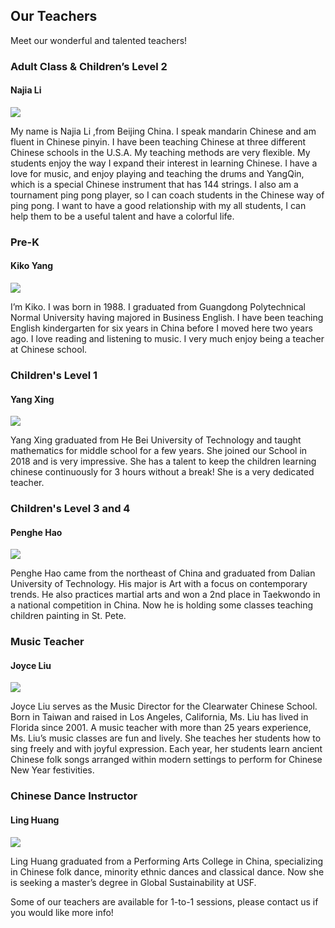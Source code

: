 <h2>Our Teachers</h2>
<p>
Meet our wonderful and talented teachers!
</p>
<p>
<h3>Adult Class & Children’s Level 2</h3>
<h4>Najia Li</h4>
<img src="/assets/images/teachers/najia.jpg" />
<p>
My name is Najia Li ,from Beijing China. I speak mandarin Chinese and am fluent in Chinese pinyin. I have been teaching Chinese at three different Chinese schools in the U.S.A. My teaching methods are very flexible. My students enjoy the way I expand their interest in learning Chinese. I have a love for music, and enjoy playing and teaching the drums and YangQin, which is a special Chinese instrument that has 144 strings. I also am a tournament ping pong player, so I can coach students in the Chinese way of ping pong. I want to have a good relationship with my all students, I can help them to be a useful talent and have a colorful life. 
</p>

<h3>Pre-K</h3>
<h4>Kiko Yang</h4>
<img src="/assets/images/teachers/kiko.jpg" />
<p>
I’m Kiko. I was born in 1988. I graduated from Guangdong Polytechnical Normal University having majored in Business English. I have been teaching English kindergarten for six years in China before I moved here two years ago. I love reading and listening to music. I very much enjoy being a teacher at Chinese school.
</p>

<h3>Children's Level 1</h3>
<h4>Yang Xing</h4>
<img src="/assets/images/teachers/yangxing.jpg" />
<p>
Yang Xing graduated from He Bei University of Technology and taught mathematics for middle school for a few years. She joined our School in 2018 and is very impressive. She has a talent to keep the children learning chinese continuously for 3 hours without a break! She is a very dedicated teacher.
</p>

<h3>Children's Level 3 and 4</h3>
<h4>Penghe Hao</h4>
<img src="/assets/images/teachers/hao.jpeg" />
<p>

Penghe Hao came from the northeast of China and graduated from Dalian University of Technology. His major is Art with a focus on contemporary trends. He also practices martial arts and won a 2nd place in Taekwondo in a national competition in China. Now he is holding some classes teaching children painting in St. Pete.

</p>

<h3>Music Teacher</h3>
<h4>Joyce Liu</h4>
<img src="/assets/images/teachers/joyce.jpg" />
<p>

Joyce Liu serves as the Music Director for the Clearwater Chinese School. Born in Taiwan and raised in Los Angeles, California, Ms. Liu has lived in Florida since 2001. A music teacher with more than 25 years experience, Ms. Liu’s music classes are fun and lively. She teaches her students how to sing freely and with joyful expression. Each year, her students learn ancient Chinese folk songs arranged within modern settings to perform for Chinese New Year festivities.

</p>

<h3>Chinese Dance Instructor</h3>
<h4>Ling Huang</h4>
<img src="/assets/images/teachers/linghuang.png" />
<p>

Ling Huang graduated from a Performing Arts College in China, specializing in Chinese folk dance, minority ethnic dances and classical dance. Now she is seeking a master’s degree in Global Sustainability at USF.

Some of our teachers are available for 1-to-1 sessions, please contact us if you would like more info!

</p>
